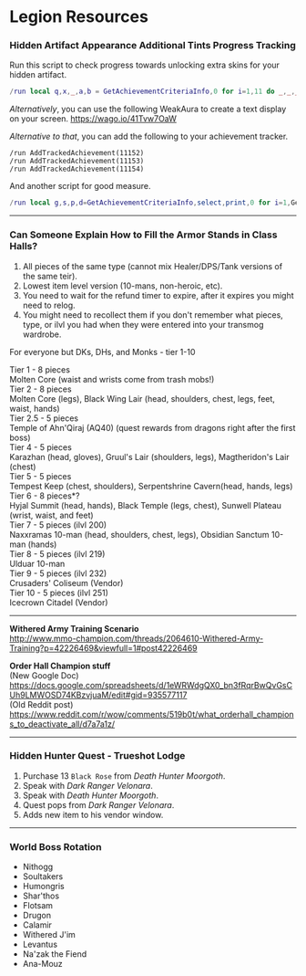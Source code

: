 # Legion Resources

### Hidden Artifact Appearance Additional Tints Progress Tracking

Run this script to check progress towards unlocking extra skins for your hidden artifact.
```Lua
/run local q,x,_,a,b = GetAchievementCriteriaInfo,0 for i=1,11 do _,_,_,a,b = q(11152,i) x=x+a end local _,_,_,c,d = q(11153,1) local _,_,_,e,f = q(11154,1) print("Dungeons: "..x.."/"..b) print("WQs: "..c.."/"..d) print("Kills: "..e.."/"..f)
```

_Alternatively_, you can use the following WeakAura to create a text display on your screen.
<https://wago.io/41Tvw7OaW>

_Alternative to that_, you can add the following to your achievement tracker.
```
/run AddTrackedAchievement(11152)
/run AddTrackedAchievement(11153)
/run AddTrackedAchievement(11154)
```

And another script for good measure.
```Lua
/run local g,s,p,d=GetAchievementCriteriaInfo,select,print,0 for i=1,GetAchievementNumCriteria(11152) do d=d+s(4,g(11152,i))end p("Dungeons: "..d.." / "..s(5,g(11152,1)))p("WQs: "..s(9,g(11153,1)))p("HKs: "..s(9,g(11154,1)))
```

---

### Can Someone Explain How to Fill the Armor Stands in Class Halls?
1) All pieces of the same type (cannot mix Healer/DPS/Tank versions of the same teir).
2) Lowest item level version (10-mans, non-heroic, etc).
3) You need to wait for the refund timer to expire, after it expires you might need to relog.
4) You might need to recollect them if you don't remember what pieces, type, or ilvl you had when they were entered into your transmog wardrobe.

For everyone but DKs, DHs, and Monks - tier 1-10

Tier 1 - 8 pieces  
   Molten Core (waist and wrists come from trash mobs!)  
Tier 2 - 8 pieces  
Molten Core (legs), Black Wing Lair (head, shoulders, chest, legs, feet, waist, hands)  
Tier 2.5 - 5 pieces  
Temple of Ahn'Qiraj (AQ40) (quest rewards from dragons right after the first boss)  
Tier 4 - 5 pieces  
Karazhan (head, gloves), Gruul's Lair (shoulders, legs), Magtheridon's Lair (chest)  
Tier 5 - 5 pieces  
Tempest Keep (chest, shoulders), Serpentshrine Cavern(head, hands, legs)  
Tier 6 - 8 pieces*?  
Hyjal Summit (head, hands), Black Temple (legs, chest), Sunwell Plateau (wrist, waist, and feet)  
Tier 7 - 5 pieces (ilvl 200)  
Naxxramas 10-man (head, shoulders, chest, legs), Obsidian Sanctum 10-man (hands)  
Tier 8 - 5 pieces (ilvl 219)  
Ulduar 10-man  
Tier 9 - 5 pieces (ilvl 232)  
Crusaders' Coliseum (Vendor)  
Tier 10 - 5 pieces (ilvl 251)  
Icecrown Citadel (Vendor)  

---

**Withered Army Training Scenario**<br/>
<http://www.mmo-champion.com/threads/2064610-Withered-Army-Training?p=42226469&viewfull=1#post42226469>

**Order Hall Champion stuff**<br/>
(New Google Doc) <https://docs.google.com/spreadsheets/d/1eWRWdgQX0_bn3fRqrBwQvGsCUh9LMWOSD74KBzvjuaM/edit#gid=935577117><br/>
(Old Reddit post) <https://www.reddit.com/r/wow/comments/519b0t/what_orderhall_champions_to_deactivate_all/d7a7a1z/>

---

### Hidden Hunter Quest - Trueshot Lodge
1) Purchase 13 `Black Rose` from *Death Hunter Moorgoth*.
2) Speak with *Dark Ranger Velonara*.
3) Speak with *Death Hunter Moorgoth*.
4) Quest pops from *Dark Ranger Velonara*.
5) Adds new item to his vendor window.

---

### World Boss Rotation
* Nithogg
* Soultakers
* Humongris
* Shar'thos
* Flotsam
* Drugon
* Calamir
* Withered J'im
* Levantus
* Na'zak the Fiend
* Ana-Mouz
